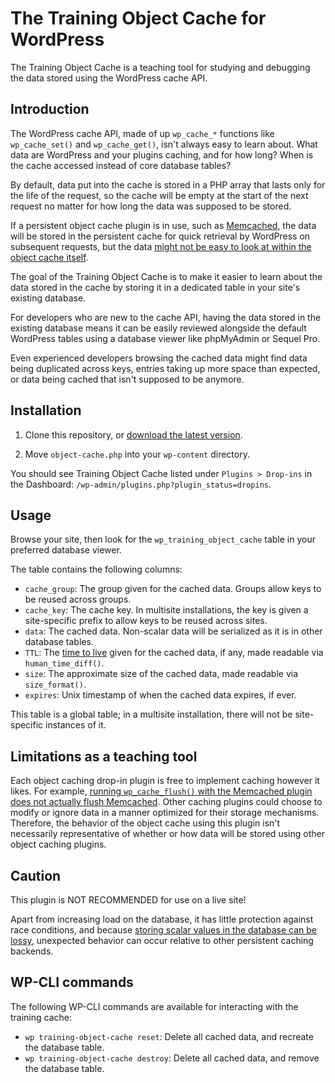 # The Training Object Cache for WordPress

The Training Object Cache is a teaching tool for studying and debugging the data stored using the WordPress cache API.

## Introduction

The WordPress cache API, made of up `wp_cache_*` functions like `wp_cache_set()` and `wp_cache_get()`, isn't always easy to learn about. What data are WordPress and your plugins caching, and for how long? When is the cache accessed instead of core database tables?

By default, data put into the cache is stored in a PHP array that lasts only for the life of the request, so the cache will be empty at the start of the next request no matter for how long the data was supposed to be stored.

If a persistent object cache plugin is in use, such as [Memcached](https://wordpress.org/plugins/memcached/), the data will be stored in the persistent cache for quick retrieval by WordPress on subsequent requests, but the data [might not be easy to look at within the object cache itself](https://stackoverflow.com/questions/8420776/how-do-i-view-the-data-in-memcache).

The goal of the Training Object Cache is to make it easier to learn about the data stored in the cache by storing it in a dedicated table in your site's existing database.

For developers who are new to the cache API, having the data stored in the existing database means it can be easily reviewed alongside the default WordPress tables using a database viewer like phpMyAdmin or Sequel Pro.

Even experienced developers browsing the cached data might find data being duplicated across keys, entries taking up more space than expected, or data being cached that isn't supposed to be anymore.

## Installation

1. Clone this repository, or [download the latest version](https://github.com/dlh01/wp-training-object-cache/archive/main.zip).

2. Move `object-cache.php` into your `wp-content` directory.

You should see Training Object Cache listed under `Plugins > Drop-ins` in the Dashboard: `/wp-admin/plugins.php?plugin_status=dropins`.

## Usage

Browse your site, then look for the `wp_training_object_cache` table in your preferred database viewer.

The table contains the following columns:

* `cache_group`: The group given for the cached data. Groups allow keys to be reused across groups.
* `cache_key`: The cache key. In multisite installations, the key is given a site-specific prefix to allow keys to be reused across sites.
* `data`: The cached data. Non-scalar data will be serialized as it is in other database tables.
* `TTL`: The [time to live](https://en.wikipedia.org/wiki/Time_to_live) given for the cached data, if any, made readable via `human_time_diff()`.
* `size`: The approximate size of the cached data, made readable via `size_format()`.
* `expires`: Unix timestamp of when the cached data expires, if ever.

This table is a global table; in a multisite installation, there will not be site-specific instances of it.

## Limitations as a teaching tool

Each object caching drop-in plugin is free to implement caching however it likes. For example, [running `wp_cache_flush()` with the Memcached plugin does not actually flush Memcached](https://plugins.trac.wordpress.org/browser/memcached/tags/3.2.2/object-cache.php#L270). Other caching plugins could choose to modify or ignore data in a manner optimized for their storage mechanisms. Therefore, the behavior of the object cache using this plugin isn't necessarily representative of whether or how data will be stored using other object caching plugins.

## Caution

This plugin is NOT RECOMMENDED for use on a live site!

Apart from increasing load on the database, it has little protection against race conditions, and because [storing scalar values in the database can be lossy](https://core.trac.wordpress.org/ticket/22192), unexpected behavior can occur relative to other persistent caching backends.

## WP-CLI commands

The following WP-CLI commands are available for interacting with the training cache:

* `wp training-object-cache reset`: Delete all cached data, and recreate the database table.
* `wp training-object-cache destroy`: Delete all cached data, and remove the database table.

